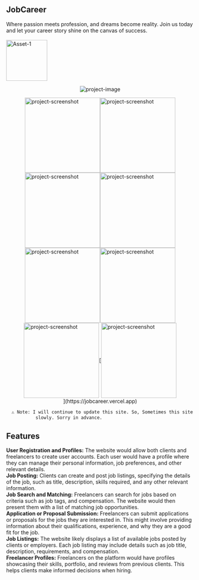 ## JobCareer

Where passion meets profession, and dreams become reality. Join us today and let your career story shine on the canvas of success.
<br/><br/>
[<img src="https://i.ibb.co/s15x7kH/Asset-1.png" alt="Asset-1" border="0" width="110">](https://jobcareer.vercel.app)

<p align="center"><img src="https://i.imgur.com/FJV6rI6.png" alt="project-image"></p>
<div style="display: flex;flex-wrap: wrap;justify-content: center;align-items: center;">
  <img src="https://i.imgur.com/v90vMEb.png" alt="project-screenshot" width="202">
  <img src="https://i.imgur.com/y8DlGRK.png" alt="project-screenshot" width="202">
  <img src="https://i.imgur.com/UqV1Zn7.png" alt="project-screenshot" width="202">
  <img src="https://i.imgur.com/xP7MQdI.png" alt="project-screenshot" width="202">
  <img src="https://i.imgur.com/R16CR7T.png" alt="project-screenshot" width="202">
  <img src="https://i.imgur.com/ZkNvqPV.png" alt="project-screenshot" width="202">
  <img src="https://i.imgur.com/4r5TpLF.png" alt="project-screenshot" width="202">
  [<img src="https://i.ibb.co/2t9j0nn/more.png" alt="project-screenshot" width="202">](https://jobcareer.vercel.app)
</div>
<p></p>

```bash
  ⚠️ Note: I will continue to update this site. So, Sometimes this site could be broken or works
           slowly. Sorry in advance.
```

## Features
<b>User Registration and Profiles:</b> The website would allow both clients and freelancers to create user accounts. Each user would have a profile where they can manage their personal information, job preferences, and other relevant details. <br/>
<b>Job Posting:</b> Clients can create and post job listings, specifying the details of the job, such as title, description, skills required, and any other relevant information. <br/>
<b>Job Search and Matching:</b> Freelancers can search for jobs based on criteria such as job tags, and compensation. The website would then present them with a list of matching job opportunities.<br/>
<b>Application or Proposal Submission:</b> Freelancers can submit applications or proposals for the jobs they are interested in. This might involve providing information about their qualifications, experience, and why they are a good fit for the job.<br/>
<b>Job Listings:</b> The website likely displays a list of available jobs posted by clients or employers. Each job listing may include details such as job title, description, requirements, and compensation.<br/>
<b>Freelancer Profiles:</b> Freelancers on the platform would have profiles showcasing their skills, portfolio, and reviews from previous clients. This helps clients make informed decisions when hiring.<br/>
